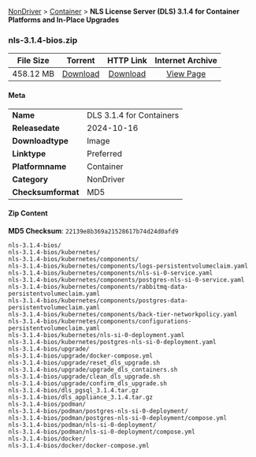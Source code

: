 
[NonDriver](/README.md)  >  [Container](/index/NonDriver/Container.md)  >  **NLS License Server (DLS) 3.1.4 for Container Platforms and In-Place Upgrades**


### nls-3.1.4-bios.zip

| **File Size** | **Torrent**  | **HTTP Link** | **Internet Archive** |
|:-------------:|:------------:|:-------------:|:--------------------:|
| 458.12 MB |  [Download](https://archive.org/download/nvgpu_nls-3.1.4-bios.zip/nvgpu_nls-3.1.4-bios.zip_archive.torrent)       | [Download](https://archive.org/compress/nvgpu_nls-3.1.4-bios.zip) | [View Page](https://archive.org/details/nvgpu_nls-3.1.4-bios.zip)       |

#### Meta

<table>
<tr><td><strong>Name</strong></td><td>DLS 3.1.4 for Containers</td></tr>
<tr><td><strong>Releasedate</strong></td><td>2024-10-16</td></tr>
<tr><td><strong>Downloadtype</strong></td><td>Image</td></tr>
<tr><td><strong>Linktype</strong></td><td>Preferred</td></tr>
<tr><td><strong>Platformname</strong></td><td>Container</td></tr>
<tr><td><strong>Category</strong></td><td>NonDriver</td></tr>
<tr><td><strong>Checksumformat</strong></td><td>MD5</td></tr>
</table>

#### Zip Content

**MD5 Checksum**: `22139e8b369a21528617b74d24d0afd9`

```text
nls-3.1.4-bios/
nls-3.1.4-bios/kubernetes/
nls-3.1.4-bios/kubernetes/components/
nls-3.1.4-bios/kubernetes/components/logs-persistentvolumeclaim.yaml
nls-3.1.4-bios/kubernetes/components/nls-si-0-service.yaml
nls-3.1.4-bios/kubernetes/components/postgres-nls-si-0-service.yaml
nls-3.1.4-bios/kubernetes/components/rabbitmq-data-persistentvolumeclaim.yaml
nls-3.1.4-bios/kubernetes/components/postgres-data-persistentvolumeclaim.yaml
nls-3.1.4-bios/kubernetes/components/back-tier-networkpolicy.yaml
nls-3.1.4-bios/kubernetes/components/configurations-persistentvolumeclaim.yaml
nls-3.1.4-bios/kubernetes/nls-si-0-deployment.yaml
nls-3.1.4-bios/kubernetes/postgres-nls-si-0-deployment.yaml
nls-3.1.4-bios/upgrade/
nls-3.1.4-bios/upgrade/docker-compose.yml
nls-3.1.4-bios/upgrade/reset_dls_upgrade.sh
nls-3.1.4-bios/upgrade/upgrade_dls_containers.sh
nls-3.1.4-bios/upgrade/clean_dls_upgrade.sh
nls-3.1.4-bios/upgrade/confirm_dls_upgrade.sh
nls-3.1.4-bios/dls_pgsql_3.1.4.tar.gz
nls-3.1.4-bios/dls_appliance_3.1.4.tar.gz
nls-3.1.4-bios/podman/
nls-3.1.4-bios/podman/postgres-nls-si-0-deployment/
nls-3.1.4-bios/podman/postgres-nls-si-0-deployment/compose.yml
nls-3.1.4-bios/podman/nls-si-0-deployment/
nls-3.1.4-bios/podman/nls-si-0-deployment/compose.yml
nls-3.1.4-bios/docker/
nls-3.1.4-bios/docker/docker-compose.yml
```
